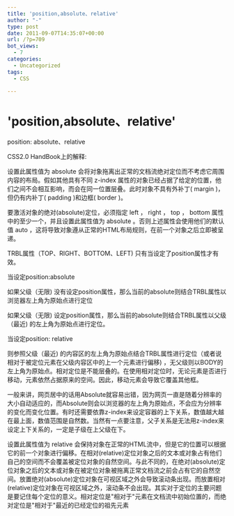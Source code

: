 ```yaml
---
title: 'position,absolute、relative'
author: "-"
type: post
date: 2011-09-07T14:35:07+00:00
url: /?p=709
bot_views:
  - 7
categories:
  - Uncategorized
tags:
  - CSS

---
```

# 'position,absolute、relative'
position: absolute、relative
  
CSS2.0 HandBook上的解释: 
  
设置此属性值为 absolute 会将对象拖离出正常的文档流绝对定位而不考虑它周围内容的布局。假如其他具有不同 z-index 属性的对象已经占据了给定的位置，他们之间不会相互影响，而会在同一位置层叠。此时对象不具有外补丁( margin )，但仍有内补丁( padding )和边框( border )。
  
要激活对象的绝对(absolute)定位，必须指定 left ， right ， top ， bottom 属性中的至少一个，并且设置此属性值为 absolute 。否则上述属性会使用他们的默认值 auto ，这将导致对象遵从正常的HTML布局规则，在前一个对象之后立即被呈递。

TRBL属性（TOP、RIGHT、BOTTOM、LEFT) 只有当设定了position属性才有效。
  
当设定position:absolute
  
如果父级（无限) 没有设定position属性，那么当前的absolute则结合TRBL属性以浏览器左上角为原始点进行定位
  
如果父级（无限) 设定position属性，那么当前的absolute则结合TRBL属性以父级（最近) 的左上角为原始点进行定位。

当设定position: relative
  
则参照父级（最近) 的内容区的左上角为原始点结合TRBL属性进行定位（或者说相对于被定位元素在父级内容区中的上一个元素进行偏移) ，无父级则以BODY的左上角为原始点。相对定位是不能层叠的。在使用相对定位时，无论元素是否进行移动，元素依然占据原来的空间。因此，移动元素会导致它覆盖其他框。

一般来讲，网页居中的话用Absolute就容易出错，因为网页一直是随着分辨率的大小自动适应的，而Absolute则会以浏览器的左上角为原始点，不会应为分辨率的变化而变化位置。有时还需要依靠z-index来设定容器的上下关系，数值越大越在最上面，数值范围是自然数。当然有一点要注意，父子关系是无法用z-index来设定上下关系的，一定是子级在上父级在下。

设置此属性值为 relative 会保持对象在正常的HTML流中，但是它的位置可以根据它的前一个对象进行偏移。在相对(relative)定位对象之后的文本或对象占有他们自己的空间而不会覆盖被定位对象的自然空间。与此不同的，在绝对(absolute)定位对象之后的文本或对象在被定位对象被拖离正常文档流之前会占有它的自然空间。放置绝对(absolute)定位对象在可视区域之外会导致滚动条出现。而放置相对(relative)定位对象在可视区域之外，滚动条不会出现。其实对于定位的主要问题是要记住每个定位的意义。相对定位是"相对于"元素在文档流中初始位置的，而绝对定位是"相对于"最近的已经定位的祖先元素